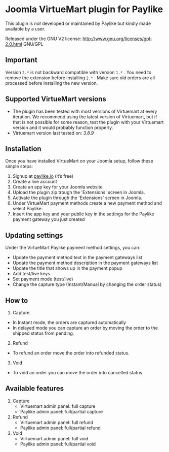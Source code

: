 # Joomla VirtueMart plugin for Paylike

This plugin is *not* developed or maintained by Paylike but kindly made
available by a user.

Released under the GNU V2 license: http://www.gnu.org/licenses/gpl-2.0.html GNU/GPL

## Important

Version `2.*` is not backward compatible with version `1.*` . You need to remove the extension before installing `2.*` . Make sure old orders are all processed before installing the new version.

## Supported VirtueMart versions

* The plugin has been tested with most versions of Virtuemart at every iteration. We recommend using the latest version of Virtuemart, but if that is not possible for some reason, test the plugin with your Virtuemart version and it would probably function properly.
* Virtuemart
 version last tested on: *3.8.9*

## Installation

  Once you have installed VirtueMart on your Joomla setup, follow these simple steps:
  1. Signup at [paylike.io](https://paylike.io) (it’s free)
  1. Create a live account
  1. Create an app key for your Joomla website
  1. Upload the plugin zip trough the 'Extensions' screen in Joomla.
  1. Activate the plugin through the 'Extensions' screen in Joomla.
  1. Under VirtueMart payment methods create a new payment method and select Paylike.
  1. Insert the app key and your public key in the settings for the Paylike payment gateway you just created


## Updating settings

Under the VirtueMart Paylike payment method settings, you can:
 * Update the payment method text in the payment gateways list
 * Update the payment method description in the payment gateways list
 * Update the title that shows up in the payment popup
 * Add test/live keys
 * Set payment mode (test/live)
 * Change the capture type (Instant/Manual by changing the order status)

 ## How to

 1. Capture
 * In Instant mode, the orders are captured automatically
 * In delayed mode you can capture an order by moving the order to the shipped status from pending.
 2. Refund
   * To refund an order move the order into refunded status.
 3. Void
   * To void an order you can move the order into cancelled status.

## Available features
1. Capture
   * Virtuemart admin panel: full capture
   * Paylike admin panel: full/partial capture
2. Refund
   * Virtuemart admin panel: full refund
   * Paylike admin panel: full/partial refund
3. Void
   * Virtuemart admin panel: full void
   * Paylike admin panel: full/partial void